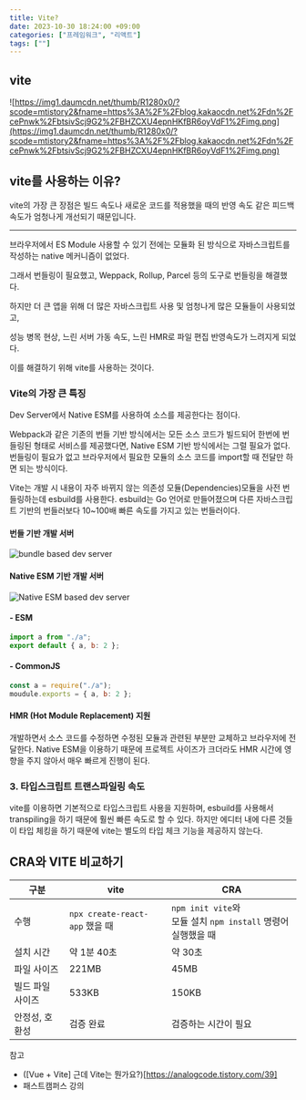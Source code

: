 ```yaml
---
title: Vite?
date: 2023-10-30 18:24:00 +09:00
categories: ["프레임워크", "리액트"]
tags: [""]
---
```


## vite

![https://img1.daumcdn.net/thumb/R1280x0/?scode=mtistory2&fname=https%3A%2F%2Fblog.kakaocdn.net%2Fdn%2FcePnwk%2FbtsivScj9G2%2FBHZCXU4epnHKfBR6oyVdF1%2Fimg.png](https://img1.daumcdn.net/thumb/R1280x0/?scode=mtistory2&fname=https%3A%2F%2Fblog.kakaocdn.net%2Fdn%2FcePnwk%2FbtsivScj9G2%2FBHZCXU4epnHKfBR6oyVdF1%2Fimg.png)

## vite를 사용하는 이유?

vite의 가장 큰 장점은 빌드 속도나 새로운 코드를 적용했을 때의 반영 속도 같은 피드백 속도가 엄청나게 개선되기 때문입니다.

---

브라우저에서 ES Module 사용할 수 있기 전에는 모듈화 된 방식으로 자바스크립트를 작성하는 native 메커니즘이 없었다.

그래서 번들링이 필요했고, Weppack, Rollup, Parcel 등의 도구로 번들링을 해결했다.

하지만 더 큰 앱을 위해 더 많은 자바스크립트 사용 및 엄청나게 많은 모듈들이 사용되었고,

성능 병목 현상, 느린 서버 가동 속도, 느린 HMR로 파일 편집 반영속도가 느려지게 되었다.

이를 해결하기 위해 vite를 사용하는 것이다.

### Vite의 가장 큰 특징

Dev Server에서 Native ESM를 사용하여 소스를 제공한다는 점이다.

Webpack과 같은 기존의 번들 기반 방식에서는 모든 소스 코드가 빌드되어 한번에 번들링된 형태로 서비스를 제공했다면, Native ESM 기반 방식에서는 그럴 필요가 없다. 번들링이 필요가 없고 브라우저에서 필요한 모듈의 소스 코드를 import할 때 전달만 하면 되는 방식이다.

Vite는 개발 시 내용이 자주 바뀌지 않는 의존성 모듈(Dependencies)모듈을 사전 번들링하는데 esbuild를 사용한다. esbuild는 Go 언어로 만들어졌으며 다른 자바스크립트 기반의 번들러보다 10~100배 빠른 속도를 가지고 있는 번들러이다.

#### 번들 기반 개발 서버

![bundle based dev server](https://img1.daumcdn.net/thumb/R1280x0/?scode=mtistory2&fname=https%3A%2F%2Fblog.kakaocdn.net%2Fdn%2F0FB7p%2FbtsiOInclkJ%2FYGuiIlpkoUkCWXWbyEEnMK%2Fimg.png)

#### Native ESM 기반 개발 서버

![Native ESM based dev server](https://img1.daumcdn.net/thumb/R1280x0/?scode=mtistory2&fname=https%3A%2F%2Fblog.kakaocdn.net%2Fdn%2F0FB7p%2FbtsiOInclkJ%2FYGuiIlpkoUkCWXWbyEEnMK%2Fimg.png)

#### - ESM

```js
import a from "./a";
export default { a, b: 2 };
```

#### - CommonJS

```js
const a = require("./a");
moudule.exports = { a, b: 2 };
```

#### HMR (Hot Module Replacement) 지원

개발하면서 소스 코드를 수정하면 수정된 모듈과 관련된 부분만 교체하고 브라우저에 전달한다. Native ESM을 이용하기 때문에 프로젝트 사이즈가 크더라도 HMR 시간에 영향을 주지 않아서 매우 빠르게 진행이 된다.

### 3. 타입스크립트 트랜스파일링 속도

vite를 이용하면 기본적으로 타입스크립트 사용을 지원하며, esbuild를 사용해서 transpiling을 하기 때문에 훨씬 빠른 속도로 할 수 있다. 하지만 에디터 내에 다른 것들이 타입 체킹을 하기 때문에 vite는 별도의 타입 체크 기능을 제공하지 않는다.

## CRA와 VITE 비교하기

| 구분             | vite                           | CRA                                                               |
| ---------------- | ------------------------------ | ----------------------------------------------------------------- |
| 수행             | `npx create-react-app` 했을 때 | `npm init vite`와<br/> 모듈 설치 `npm install` 명령어 실행했을 때 |
| 설치 시간        | 약 1분 40초                    | 약 30초                                                           |
| 파일 사이즈      | 221MB                          | 45MB                                                              |
| 빌드 파일 사이즈 | 533KB                          | 150KB                                                             |
| 안정성, 호환성   | 검증 완료                      | 검증하는 시간이 필요                                              |

참고

- ([Vue + Vite] 근데 Vite는 뭔가요?)[https://analogcode.tistory.com/39]
- 패스트캠퍼스 강의
